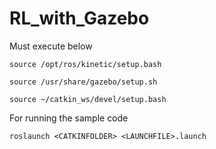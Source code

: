 # RL_with_Gazebo

Must execute below

`source /opt/ros/kinetic/setup.bash`

`source /usr/share/gazebo/setup.sh`

`source ~/catkin_ws/devel/setup.bash`


For running the sample code

`roslaunch <CATKINFOLDER> <LAUNCHFILE>.launch`

